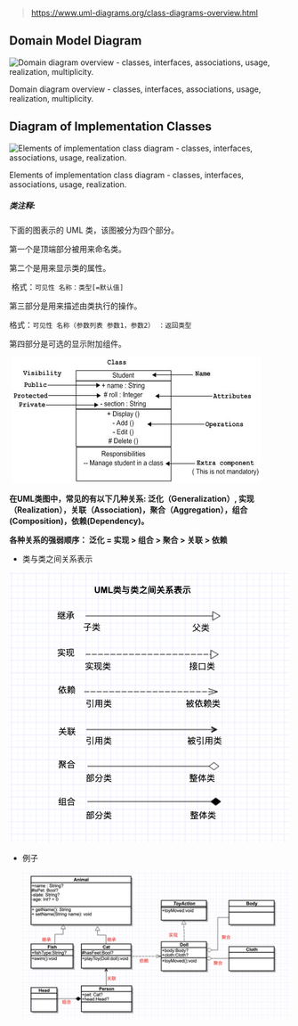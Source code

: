 

> https://www.uml-diagrams.org/class-diagrams-overview.html



## Domain Model Diagram

![Domain diagram overview - classes, interfaces, associations, usage, realization, multiplicity.](https://www.uml-diagrams.org/class-diagrams/class-diagram-domain-overview.png)

Domain diagram overview - classes, interfaces, associations, usage, realization, multiplicity.

## Diagram of Implementation Classes

  ![Elements of implementation class diagram  - classes, interfaces, associations, usage, realization.](https://www.uml-diagrams.org/class-diagrams/class-diagram-implementation-elements.png)   

Elements of implementation class diagram - classes, interfaces, associations, usage, realization.

 

##### 类注释:

下面的图表示的 UML 类，该图被分为四个部分。

第一个是顶端部分被用来命名类。

第二个是用来显示类的属性。

​	格式：`可见性 名称：类型[=默认值]`

第三部分是用来描述由类执行的操作。

​	格式：`可见性 名称（参数列表 参数1，参数2） ：返回类型`

第四部分是可选的显示附加组件。

​                  ![uml-class](image/uml_class.png)





 **在UML类图中，常见的有以下几种关系: 泛化（Generalization）, 实现（Realization），关联（Association)，聚合（Aggregation），组合(Composition)，依赖(Dependency)。**

**各种关系的强弱顺序： 泛化 = 实现 > 组合 > 聚合 > 关联 > 依赖**



* 类与类之间关系表示

![关系图表示](image/uml_relation.png)



* 例子

  ![uml_relation_example](image/uml_relation_exa.png)

  

